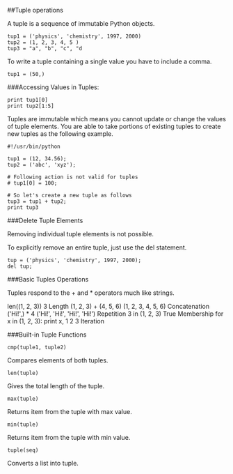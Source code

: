 ##Tuple operations

A tuple is a sequence of immutable Python objects. 

    tup1 = ('physics', 'chemistry', 1997, 2000)
    tup2 = (1, 2, 3, 4, 5 )
    tup3 = "a", "b", "c", "d

To write a tuple containing a single value you have to include a comma.

    tup1 = (50,)


###Accessing Values in Tuples:

    print tup1[0]
    print tup2[1:5]


Tuples are immutable which means you cannot update or change the values of tuple elements. 
You are able to take portions of existing tuples to create new tuples as the following example.


    #!/usr/bin/python

    tup1 = (12, 34.56);
    tup2 = ('abc', 'xyz');

    # Following action is not valid for tuples
    # tup1[0] = 100;

    # So let's create a new tuple as follows
    tup3 = tup1 + tup2;
    print tup3

###Delete Tuple Elements

Removing individual tuple elements is not possible.


To explicitly remove an entire tuple, just use the del statement.


    tup = ('physics', 'chemistry', 1997, 2000);
    del tup;

###Basic Tuples Operations

Tuples respond to the + and * operators much like strings.


len((1, 2, 3))	3	Length
(1, 2, 3) + (4, 5, 6)	(1, 2, 3, 4, 5, 6)	Concatenation
('Hi!',) * 4	('Hi!', 'Hi!', 'Hi!', 'Hi!')	Repetition
3 in (1, 2, 3)	True	Membership
for x in (1, 2, 3): print x,	1 2 3	Iteration


###Built-in Tuple Functions
	
    cmp(tuple1, tuple2)


Compares elements of both tuples.
	

    len(tuple)


Gives the total length of the tuple.

	
    max(tuple)


Returns item from the tuple with max value.
	
    min(tuple)


Returns item from the tuple with min value.
	
    tuple(seq)


Converts a list into tuple.









